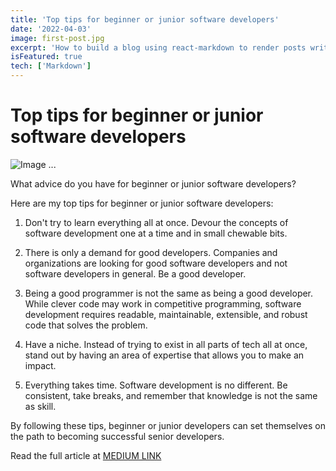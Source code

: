 ```yaml
---
title: 'Top tips for beginner or junior software developers'
date: '2022-04-03'
image: first-post.jpg
excerpt: 'How to build a blog using react-markdown to render posts written in markdown'
isFeatured: true
tech: ['Markdown']
---
```


# Top tips for beginner or junior software developers

![Image ...](/images/posts/first-post/first-post.jpg)


What advice do you have for beginner or junior software developers?

Here are my top tips for beginner or junior software developers:

1. Don't try to learn everything all at once. Devour the concepts of software development one at a time and in small chewable bits.

2. There is only a demand for good developers. Companies and organizations are looking for good software developers and not software developers in general. Be a good developer.

3. Being a good programmer is not the same as being a good developer. While clever code may work in competitive programming, software development requires readable, maintainable, extensible, and robust code that solves the problem.

4. Have a niche. Instead of trying to exist in all parts of tech all at once, stand out by having an area of expertise that allows you to make an impact.

5. Everything takes time. Software development is no different. Be consistent, take breaks, and remember that knowledge is not the same as skill.

By following these tips, beginner or junior developers can set themselves on the path to becoming successful senior developers.

Read the full article at [MEDIUM LINK](https://medium.com/@munalulasikazwe67/what-you-need-to-know-as-a-junior-developer-b6b1ddba2062)